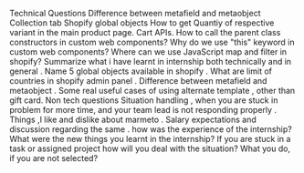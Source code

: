 Technical Questions
Difference between metafield and metaobject
Collection tab
Shopify global objects
How to get Quantiy of respective variant in the main product page.
Cart APIs.
How to call the parent class constructors in custom web components?
Why do we use "this" keyword in custom web components?
Where can we use JavaScript map and filter in shopify?
Summarize what i have learnt in internship both technically and in general .
Name 5 global objects available in shopify .
What are limit of countries in shopify admin panel .
Difference between metafield and metaobject .
Some real useful cases of using alternate template , other than gift card.
Non tech questions
Situation handling , when you are stuck in problem for more time, and your team lead is not responding properly .
Things ,I like and dislike about marmeto .
Salary expectations and discussion regarding the same .
how was the experience of the internship?
What were the new things you learnt in the internship?
If you are stuck in a task or assigned project how will you deal with the situation?
What you do, if you are not selected?
